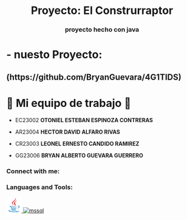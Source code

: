 <h1 align="center">Proyecto: El Construrraptor</h1>
<h3 align="center">proyecto hecho con java</h3>

<h1>- nuesto Proyecto:</h1><h2>(https://github.com/BryanGuevara/4G1TIDS)</h2>
<h1>👥 Mi equipo de trabajo 👥</h1>

- EC23002 **OTONIEL ESTEBAN ESPINOZA CONTRERAS**

- AR23004 **HECTOR DAVID ALFARO RIVAS**

- CR23003 **LEONEL ERNESTO CANDIDO RAMIREZ**

- GG23006 **BRYAN ALBERTO GUEVARA GUERRERO**

<h3 align="left">Connect with me:</h3>
<p align="left">
</p>

<h3 align="left">Languages and Tools:</h3>
<p align="left"> <a href="https://www.java.com" target="_blank" rel="noreferrer"> <img src="https://raw.githubusercontent.com/devicons/devicon/master/icons/java/java-original.svg" alt="java" width="40" height="40"/> </a> <a href="https://www.microsoft.com/en-us/sql-server" target="_blank" rel="noreferrer"> <img src="https://www.svgrepo.com/show/303229/microsoft-sql-server-logo.svg" alt="mssql" width="40" height="40"/> </a> </p>